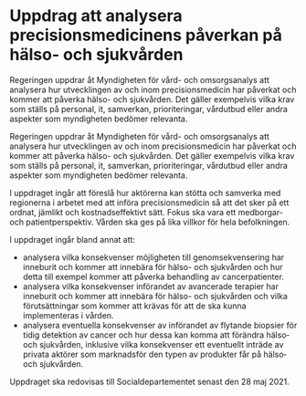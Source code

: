# Uppdrag att analysera precisionsmedicinens påverkan på hälso- och sjukvården

Regeringen uppdrar åt Myndigheten för vård- och omsorgsanalys att analysera hur utvecklingen av och inom precisionsmedicin har påverkat och kommer att påverka hälso- och sjukvården. Det gäller exempelvis vilka krav som ställs på personal, it, samverkan, prioriteringar, vårdutbud eller andra aspekter som myndigheten bedömer relevanta.

Regeringen uppdrar åt Myndigheten för vård- och omsorgsanalys att analysera hur utvecklingen av och inom precisionsmedicin har påverkat och kommer att påverka hälso- och sjukvården. Det gäller exempelvis vilka krav som ställs på personal, it, samverkan, prioriteringar, vårdutbud eller andra aspekter som myndigheten bedömer relevanta.

I uppdraget ingår att föreslå hur aktörerna kan stötta och samverka med regionerna i arbetet med att införa precisionsmedicin så att det sker på ett ordnat, jämlikt och kostnadseffektivt sätt. Fokus ska vara ett medborgar- och patientperspektiv. Vården ska ges på lika villkor för hela befolkningen.

I uppdraget ingår bland annat att:

* analysera vilka konsekvenser möjligheten till genomsekvensering har inneburit och kommer att innebära för hälso- och sjukvården och hur detta till exempel kommer att påverka behandling av cancerpatienter.
* analysera vilka konsekvenser införandet av avancerade terapier har inneburit och kommer att innebära för hälso- och sjukvården och vilka förutsättningar som kommer att krävas för att de ska kunna implementeras i vården.
* analysera eventuella konsekvenser av införandet av flytande biopsier för tidig detektion av cancer och hur dessa kan komma att förändra hälso­ och sjukvården, inklusive vilka konsekvenser ett eventuellt inträde av privata aktörer som marknadsför den typen av produkter får på hälso­ och sjukvården.

Uppdraget ska redovisas till Socialdepartementet senast den 28 maj 2021.
